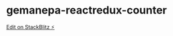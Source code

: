 # gemanepa-reactredux-counter

[Edit on StackBlitz ⚡️](https://stackblitz.com/edit/gemanepa-reactredux-counter)